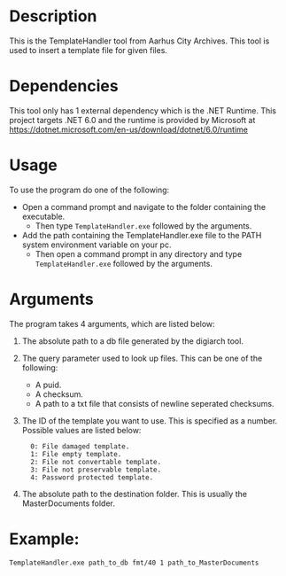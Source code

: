 # Description
This is the TemplateHandler tool from Aarhus City Archives.
This tool is used to insert a template file for given files.

# Dependencies
This tool only has 1 external dependency which is the .NET Runtime. This project targets .NET 6.0 and the runtime is provided by Microsoft at https://dotnet.microsoft.com/en-us/download/dotnet/6.0/runtime
# Usage
To use the program do one of the following:
* Open a command prompt and navigate to the folder containing the executable.
  * Then type `TemplateHandler.exe` followed by the arguments. 
* Add the path containing the TemplateHandler.exe file to the PATH system environment variable on your pc.
  * Then open a command prompt in any directory and type `TemplateHandler.exe` followed by the arguments. 

# Arguments
The program takes 4 arguments, which are listed below:
1. The absolute path to a db file generated by the digiarch tool.
2. The query parameter used to look up files. This can be one of the following:
    * A puid.
    * A checksum.
    * A path to a txt file that consists of newline seperated checksums.

3. The ID of the template you want to use. This is specified as a number. Possible values are listed below:
    ```
      0: File damaged template.
      1: File empty template.
      2: File not convertable template.
      3: File not preservable template.
      4: Password protected template.
    ```
 
4. The absolute path to the destination folder. This is usually the MasterDocuments folder.

# Example:

```
TemplateHandler.exe path_to_db fmt/40 1 path_to_MasterDocuments
```
